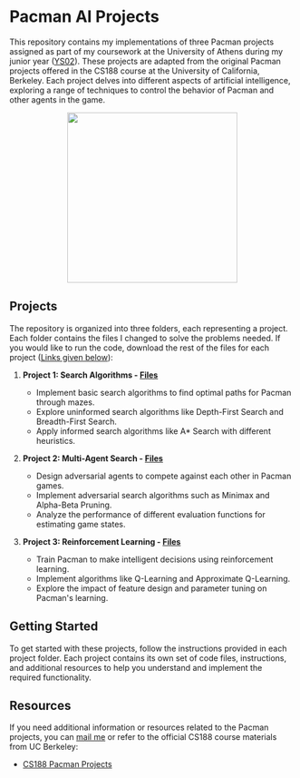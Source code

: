 # Pacman AI Projects

This repository contains my implementations of three Pacman projects assigned as part of my coursework at the University of Athens during my junior year ([YS02](https://cgi.di.uoa.gr/~ys02/)). These projects are adapted from the original Pacman projects offered in the CS188 course at the University of California, Berkeley. Each project delves into different aspects of artificial intelligence, exploring a range of techniques to control the behavior of Pacman and other agents in the game.
<div id="header" align="center">
  <img src="https://tenor.com/view/old-school-video-games-pac-man-gif-12836291.gif" width="300"/>
</div>

## Projects

The repository is organized into three folders, each representing a project. Each folder contains the files I changed to solve the problems needed. If you would like to run the code, download the rest of the files for each project (<u>Links given below</u>):

1. **Project 1: Search Algorithms - [Files](https://inst.eecs.berkeley.edu/~cs188/sp22/project1/#:~:text=You%20can%20download%20all%20the%20code%20and%20supporting%20files%20as%20a%20zip%20archive.)**

   - Implement basic search algorithms to find optimal paths for Pacman through mazes.
   - Explore uninformed search algorithms like Depth-First Search and Breadth-First Search.
   - Apply informed search algorithms like A* Search with different heuristics.

2. **Project 2: Multi-Agent Search - [Files](https://inst.eecs.berkeley.edu/~cs188/sp22/project2/#:~:text=The%20code%20for%20this%20project%20contains%20the%20following%20files%2C%20available%20as%20a%20zip%20archive.)**

   - Design adversarial agents to compete against each other in Pacman games.
   - Implement adversarial search algorithms such as Minimax and Alpha-Beta Pruning.
   - Analyze the performance of different evaluation functions for estimating game states.

3. **Project 3: Reinforcement Learning - [Files](https://inst.eecs.berkeley.edu/~cs188/sp22/project3/#:~:text=You%20can%20download%20all%20the%20code%20and%20supporting%20files%20as%20a%20zip%20archive.)**

   - Train Pacman to make intelligent decisions using reinforcement learning.
   - Implement algorithms like Q-Learning and Approximate Q-Learning.
   - Explore the impact of feature design and parameter tuning on Pacman's learning.

## Getting Started

To get started with these projects, follow the instructions provided in each project folder. Each project contains its own set of code files, instructions, and additional resources to help you understand and implement the required functionality.

## Resources

If you need additional information or resources related to the Pacman projects, you can [mail me](mailto:kanellakhskostas@gmail.com) or refer to the official CS188 course materials from UC Berkeley:

- [CS188 Pacman Projects](https://inst.eecs.berkeley.edu/~cs188/sp22/projects/)
